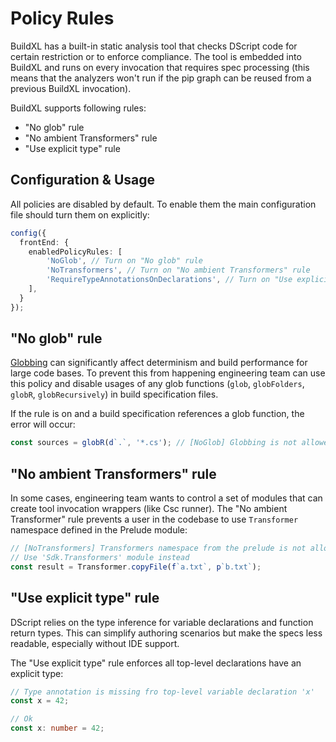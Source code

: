# Policy Rules

BuildXL has a built-in static analysis tool that checks DScript code for certain restriction or to enforce compliance. The tool is embedded into BuildXL and runs on every invocation that requires spec processing (this means that the analyzers won't run if the pip graph can be reused from a previous BuildXL invocation).

BuildXL supports following rules:

* "No glob" rule
* "No ambient Transformers" rule
* "Use explicit type" rule

## Configuration & Usage

All policies are disabled by default. To enable them the main configuration file should turn them on explicitly:

```ts
config({
  frontEnd: {
    enabledPolicyRules: [
        'NoGlob', // Turn on "No glob" rule
        'NoTransformers', // Turn on "No ambient Transformers" rule
        'RequireTypeAnnotationsOnDeclarations', // Turn on "Use explicit type" rule
    ],
  }
});
```

## "No glob" rule
[Globbing](https://en.wikipedia.org/wiki/Glob_(programming)) can significantly affect determinism and build performance for large code bases. To prevent this from happening engineering team can use this policy and disable usages of any glob functions (`glob`, `globFolders`, `globR`, `globRecursively`) in build specification files.

If the rule is on and a build specification references a glob function, the error will occur:

```ts
const sources = globR(d`.`, '*.cs'); // [NoGlob] Globbing is not allowed.
```

## "No ambient Transformers" rule
In some cases, engineering team wants to control a set of modules that can create tool invocation wrappers (like Csc runner). The "No ambient Transformer" rule prevents a user in the codebase to use `Transformer` namespace defined in the Prelude module:

```ts
// [NoTransformers] Transformers namespace from the prelude is not allowed.
// Use 'Sdk.Transformers' module instead
const result = Transformer.copyFile(f`a.txt`, p`b.txt`);
```

## "Use explicit type" rule
DScript relies on the type inference for variable declarations and function return types. This can simplify authoring scenarios but make the specs less readable, especially without IDE support.

The "Use explicit type" rule enforces all top-level declarations have an explicit type:

```ts
// Type annotation is missing fro top-level variable declaration 'x'
const x = 42;
```

```ts
// Ok
const x: number = 42;
```



